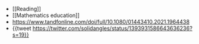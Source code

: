 - [[Reading]]
- [[Mathematics education]]
- https://www.tandfonline.com/doi/full/10.1080/01443410.2021.1964438
- {{tweet https://twitter.com/solidangles/status/1393931586643636236?s=19}}